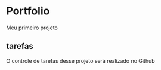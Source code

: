 # Portfolio
Meu primeiro projeto

## tarefas 

O controle de tarefas desse projeto será realizado no Github